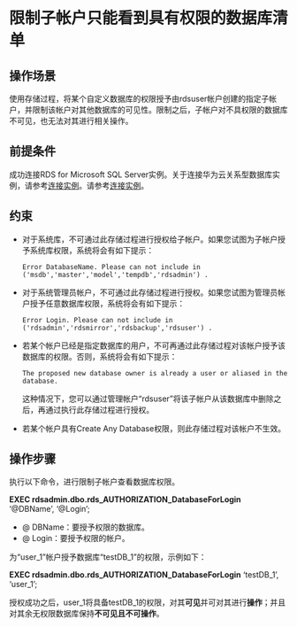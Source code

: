 # 限制子帐户只能看到具有权限的数据库清单<a name="ZH-CN_TOPIC_0161221349"></a>

## 操作场景<a name="section10591036105210"></a>

使用存储过程，将某个自定义数据库的权限授予由rdsuser帐户创建的指定子帐户，并限制该帐户对其他数据库的可见性。限制之后，子帐户对不具权限的数据库不可见，也无法对其进行相关操作。

## 前提条件<a name="section10722125455214"></a>

成功连接RDS for Microsoft SQL Server实例。关于连接华为云关系型数据库实例，请参考[连接实例](https://support.huaweicloud.com/qs-rds/rds_03_0007.html)。请参考[连接实例](https://support-intl.huaweicloud.com/zh-cn/qs-rds/rds_03_0007.html)。

## 约束<a name="section4596152211257"></a>

-   对于系统库，不可通过此存储过程进行授权给子帐户。如果您试图为子帐户授予系统库权限，系统将会有如下提示：

    ```
    Error DatabaseName. Please can not include in ('msdb','master','model','tempdb','rdsadmin') .
    ```


-   对于系统管理员帐户，不可通过此存储过程进行授权。如果您试图为管理员帐户授予任意数据库权限，系统将会有如下提示：

    ```
    Error Login. Please can not include in ('rdsadmin','rdsmirror','rdsbackup','rdsuser') .
    ```


-   若某个帐户已经是指定数据库的用户，不可再通过此存储过程对该帐户授予该数据库的权限。否则，系统将会有如下提示：

    ```
    The proposed new database owner is already a user or aliased in the database.
    ```

    这种情况下，您可以通过管理帐户“rdsuser”将该子帐户从该数据库中删除之后，再通过执行此存储过程进行授权。

-   若某个帐户具有Create Any Database权限，则此存储过程对该帐户不生效。

## 操作步骤<a name="section79631819532"></a>

执行以下命令，进行限制子帐户查看数据库权限。

**EXEC rdsadmin.dbo.rds\_AUTHORIZATION\_DatabaseForLogin**  ‘@DBName’, ‘@Login’;

-   @ DBName：要授予权限的数据库。
-   @ Login：要授予权限的帐户。

为“user\_1”帐户授予数据库“testDB\_1”的权限，示例如下：

**EXEC rdsadmin.dbo.rds\_AUTHORIZATION\_DatabaseForLogin**  ‘testDB\_1’, ‘user\_1’;

授权成功之后，user\_1将具备testDB\_1的权限，对其**可见**并可对其进行**操作**；并且对其余无权限数据库保持**不可见且不可操作**。


